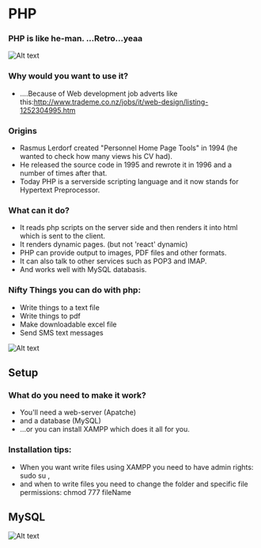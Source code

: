 # PHP
### PHP is like he-man. ...Retro...yeaa
![Alt text](http://2.bp.blogspot.com/_qObMt4WUTBs/SUNjAW3ngZI/AAAAAAAAATk/6CYwDQ0sEfc/s400/adam-he-man.gif)
### Why would you want to use it?
* ....Because of Web development job adverts like this:http://www.trademe.co.nz/jobs/it/web-design/listing-1252304995.htm

### Origins
* Rasmus Lerdorf created "Personnel Home Page Tools" in 1994 (he wanted to check how many views his CV had).
* He released the source code in 1995 and rewrote it in 1996 and a number of times after that.
* Today PHP is a serverside scripting language and it now stands for Hypertext Preprocessor.

### What can it do?
* It reads php scripts on the server side and then renders it into html which is sent to the client.
* It renders dynamic pages. (but not 'react' dynamic)
* PHP can provide output to images, PDF files and other formats.
* It can also talk to other services such as POP3 and IMAP.
* And works well with MySQL databasis.

### Nifty Things you can do with php:
* Write things to a text file
* Write things to pdf
* Make downloadable excel file
* Send SMS text messages

![Alt text](https://media1.giphy.com/media/uv0vUnOnGTivK/200_s.gif)

## Setup
### What do you need to make it work?
* You'll need a web-server (Apatche)
* and a database (MySQL)
* ...or you can install XAMPP which does it all for you.

### Installation tips:
* When you want write files using XAMPP you need to have admin rights: sudo su ,
* and when to write files you need to change the folder and specific file permissions: chmod 777 fileName

## MySQL
![Alt text](https://gbatemp.net/attachments/wait-a-minute-jpg.63089/)
